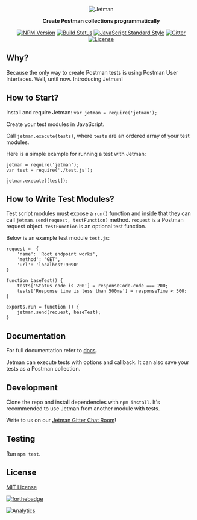 
<p align="center">
  <img alt="Jetman" src="https://cloud.githubusercontent.com/assets/2770895/15573377/7d6b318a-22fb-11e6-9de6-743608466c14.png">
</p>

<p align="center">
  <b>Create Postman collections programmatically</b>
</p>

<p align="center">
  <a href="https://npmjs.org/package/jetman"><img alt="NPM Version" src="https://img.shields.io/npm/v/jetman.svg"></a>
  <a href="https://travis-ci.com/emrehan/jetman"><img alt="Build Status" src="https://travis-ci.com/emrehan/jetman.svg?token=6mGgqf5q8dpxwiXrxzAR&branch=master"></a>
  <a href="http://standardjs.com/"><img alt="JavaScript Standard Style" src="https://img.shields.io/badge/code%20style-standard-brightgreen.svg"></a>
  <a href="https://gitter.im/emrehan/jetman?utm_source=badge&utm_medium=badge&utm_campaign=pr-badge"><img alt="Gitter" src="https://badges.gitter.im/emrehan/jetman.svg"></a>
  <a href="http://doge.mit-license.org"><img alt="License" src="http://img.shields.io/:license-mit-blue.svg"></a>
</p>



## Why?
Because the only way to create Postman tests is using Postman User Interfaces. Well, until now. Introducing Jetman!



## How to Start?
Install and require Jetman: `var jetman = require('jetman');`

Create your test modules in JavaScript.

Call `jetman.execute(tests)`, where `tests` are an ordered array of your test modules.

Here is a simple example for running a test with Jetman:

    jetman = require('jetman');
    var test = require('./test.js');

    jetman.execute([test]);



## How to Write Test Modules?
Test script modules must expose a `run()` function and inside that they can call `jetman.send(request, testFunction)` method.
`request` is a Postman request object. `testFunction` is an optional test function.

Below is an example test module `test.js`:

    request =  {
        'name': 'Root endpoint works',
        'method': 'GET',
        'url': 'localhost:9090'
    }

    function baseTest() {
        tests['Status code is 200'] = responseCode.code === 200;
        tests['Response time is less than 500ms'] = responseTime < 500;
    }

    exports.run = function () {
        jetman.send(request, baseTest);
    }



## Documentation
For full documentation refer to [docs](docs).

Jetman can execute tests with options and callback. It can also save your tests as a Postman collection.



## Development
Clone the repo and install dependencies with `npm install`.
It's recommended to use Jetman from another module with tests.

Write to us on our [Jetman Gitter Chat Room](https://gitter.im/emrehan/jetman)!



## Testing
Run `npm test`.



## License
[MIT License](LICENSE)

[![forthebadge](http://forthebadge.com/images/badges/built-with-love.svg)](http://forthebadge.com)

[![Analytics](https://ga-beacon.appspot.com/UA-78341852-1/chromeskel_a/readme?pixel)](http://tuzun.co)
